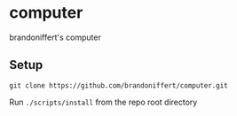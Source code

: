 # computer

brandoniffert's computer

## Setup

`git clone https://github.com/brandoniffert/computer.git`

Run `./scripts/install` from the repo root directory
